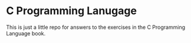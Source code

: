 # C Programming Lanugage

This is just a little repo for answers to the exercises in the C Programming Language book.

